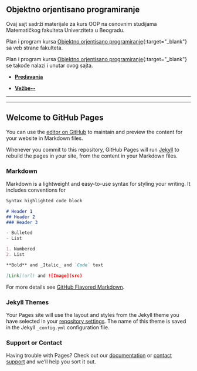 ## Objektno orjentisano programiranje

Ovaj sajt sadrži materijale za kurs OOP na osnovnim studijama Matematičkog fakulteta Univerziteta u Beogradu.

Plan i program kursa [Objektno orjentisano programiranje](http://www.math.rs/files/P102_-_Objektno_orijentisano_programiranje.pdf){:target="_blank"} sa veb strane fakulteta.

Plan i program kursa [Objektno orjentisano programiranje](/info/P102_-_Objektno_orijentisano_programiranje.pdf){:target="_blank"} se takođe nalazi i unutar ovog sajta.

* **[Predavanja](/predavanja/README.md)**

* **[Vežbe--](/vezbe/README.md)**

---
---

## Welcome to GitHub Pages

You can use the [editor on GitHub](https://github.com/MatfRS2/RS2/edit/master/README.md) to maintain and preview the content for your website in Markdown files.

Whenever you commit to this repository, GitHub Pages will run [Jekyll](https://jekyllrb.com/) to rebuild the pages in your site, from the content in your Markdown files.

### Markdown

Markdown is a lightweight and easy-to-use syntax for styling your writing. It includes conventions for

```markdown
Syntax highlighted code block

# Header 1
## Header 2
### Header 3

- Bulleted
- List

1. Numbered
2. List

**Bold** and _Italic_ and `Code` text

[Link](url) and ![Image](src)
```

For more details see [GitHub Flavored Markdown](https://guides.github.com/features/mastering-markdown/).

### Jekyll Themes

Your Pages site will use the layout and styles from the Jekyll theme you have selected in your [repository settings](https://github.com/MatfRS2/RS2/settings). The name of this theme is saved in the Jekyll `_config.yml` configuration file.

### Support or Contact

Having trouble with Pages? Check out our [documentation](https://help.github.com/categories/github-pages-basics/) or [contact support](https://github.com/contact) and we’ll help you sort it out.
